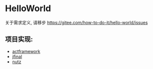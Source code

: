 # HelloWorld

关于需求定义, 请移步 https://gitee.com/how-to-do-it/hello-world/issues

## 项目实现:

* [actframework](//gitee.com/how-to-do-it-in-act/hello-world)
* [jfinal](//gitee.com/how-to-do-it-in-jfinal/hello-world)
* [nutz](//gitee.com/how-to-do-it-in-nutz/hello-world)

